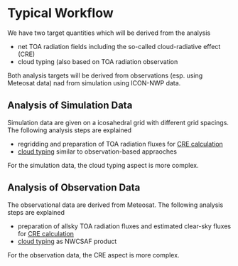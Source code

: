 # Typical Workflow

We have two target quantities which will be derived from the analysis
  * net TOA radiation fields including the so-called cloud-radiative effect (CRE)
  * cloud typing (also based on TOA radiation observation

Both analysis targets will be derived from observations (esp. using Meteosat data) nad from simulation using ICON-NWP data.

## Analysis of Simulation Data
Simulation data are given on a icosahedral grid with different grid spacings. The following analysis steps are explained
  * regridding and preparation of TOA radiation fluxes for [CRE calculation](simCloudRadiativeEffect.md)
  * [cloud typing](simCloudTyping.md) similar to observation-based appraoches

For the simulation data, the cloud typing aspect is more complex.

## Analysis of Observation Data
The observational data are derived from Meteosat. The following analysis steps are explained
  * preparation of allsky TOA radiation fluxes and estimated clear-sky fluxes for [CRE calculation](obsCloudRadiativeEffect.md)
  * [cloud typing](obsCloudTyping.md) as NWCSAF product

For the observation data, the CRE aspect is more complex.
